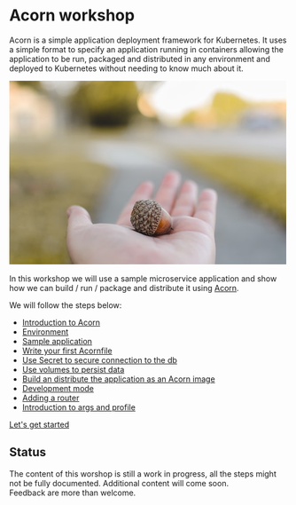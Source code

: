 # Acorn workshop

Acorn is a simple application deployment framework for Kubernetes. It uses a simple format to specify an application running in containers allowing the application to be run, packaged and distributed in any environment and deployed to Kubernetes without needing to know much about it.

![logo](./images/acorn/acorn.jpeg)

In this workshop we will use a sample microservice application and show how we can build / run / package and distribute it using [Acorn](https://acorn.io).  

We will follow the steps below:  
  
- [Introduction to Acorn](./acorn.md)
- [Environment](./environment.md)
- [Sample application](./votingapp.md)
- [Write your first Acornfile](./acornfile.md)
- [Use Secret to secure connection to the db](./secret.md)
- [Use volumes to persist data](./volumes.md)
- [Build an distribute the application as an Acorn image](./acorn_image.md)
- [Development mode](./development_mode.md)  
- [Adding a router](./router.md)  
- [Introduction to args and profile](./profiles.md)  

[Let's get started](./acorn.md)

## Status

The content of this worshop is still a work in progress, all the steps might not be fully documented. Additional content will come soon.    
Feedback are more than welcome.